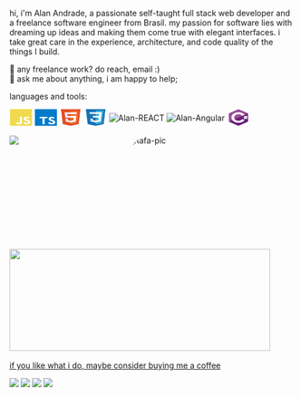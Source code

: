hi, i'm Alan Andrade, a passionate self-taught full stack web developer and a freelance software engineer from Brasil. my passion for software lies with dreaming up ideas and making them come true with elegant interfaces. i take great care in the experience, architecture, and code quality of the things I build.

💼 any freelance work? do reach, email :) <br/>
💬 ask me about anything, i am happy to help;

languages and tools:<br>
<div style="display: inline_block">
  <img align="center" alt="Alan-Js" height="30" width="40" src="https://raw.githubusercontent.com/devicons/devicon/master/icons/javascript/javascript-plain.svg">
  <img align="center" alt="Alan-Ts" height="30" width="40" src="https://raw.githubusercontent.com/devicons/devicon/master/icons/typescript/typescript-plain.svg">
  <img align="center" alt="Alan-HTML" height="30" width="40" src="https://raw.githubusercontent.com/devicons/devicon/master/icons/html5/html5-original.svg">
  <img align="center" alt="Alan-CSS" height="30" width="40" src="https://raw.githubusercontent.com/devicons/devicon/master/icons/css3/css3-original.svg">
  <img align="center" alt="Alan-REACT" height="30" width="40" src="https://cdn.jsdelivr.net/gh/devicons/devicon/icons/react/react-original.svg" />
  <img align="center" alt="Alan-Angular" height="30" width="40" src="https://cdn.jsdelivr.net/gh/devicons/devicon/icons/angularjs/angularjs-original.svg" />
  <img align="center" alt="Rafa-Csharp" height="30" width="40" src="https://raw.githubusercontent.com/devicons/devicon/master/icons/csharp/csharp-original.svg">
</div>

<br>

<div align="left">
  <a href="https://github.com/AlanAndrade90">
  <img height="180em" src="https://github-readme-stats.vercel.app/api?username=alanandrade90&show_icons=true&theme=dark&include_all_commits=true&count_private=true"/>
  <img align="right" alt="Rafa-pic" height="200" width="300" style="border-radius:50px;" src="https://github.com/abhisheknaiidu/abhisheknaiidu/raw/master/code.gif?raw=true">
  <img height="180em" width="460" src="https://github-readme-stats.vercel.app/api/top-langs/?username=alanandrade90&layout=compact&langs_count=7&theme=dark"/>
</div>


if you like what i do, maybe consider buying me a coffee
  
  
  <div> 
  <a href="https://www.youtube.com/channel/UCFqzDfQRhXcpPQDuQPyf_Ww" target="_blank"><img src="https://img.shields.io/badge/YouTube-FF0000?style=for-the-badge&logo=youtube&logoColor=white" target="_blank"></a>
  <a href="https://instagram.com/alan.4ndrade" target="_blank"><img src="https://img.shields.io/badge/-Instagram-%23E4405F?style=for-the-badge&logo=instagram&logoColor=white" target="_blank"></a>
  <a href = "mailto:analistaipn@gmail.com"><img src="https://img.shields.io/badge/-Gmail-%23333?style=for-the-badge&logo=gmail&logoColor=white" target="_blank"></a>
  <a href="https://www.linkedin.com/in/rafaella-ballerini-45875016a" target="_blank"><img src="https://img.shields.io/badge/-LinkedIn-%230077B5?style=for-the-badge&logo=linkedin&logoColor=white" target="_blank"></a> 
</div>
